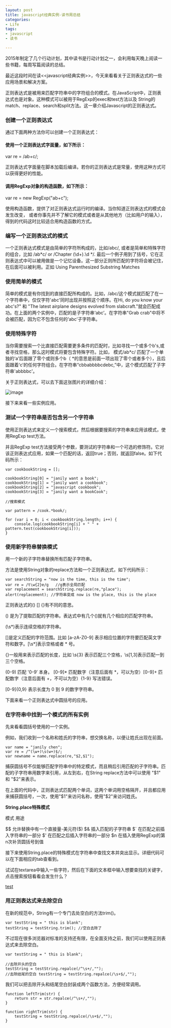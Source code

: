 ```yaml
---
layout: post
title: javascript经典实例-读书周总结
categories:
- Life
tags:
- javascript
- 读书

---
```


2015年制定了几个行动计划，其中读书是行动计划之一，会利用每天晚上阅读一些书籍，每周写篇阅读的总结。

最近这段时间在读<<javascript经典实例>>，今天来看看关于正则表达式的一些应用场景和解决方案。

正则表达式是被用来匹配字符串中的字符组合的模式。在JavaScript中，正则表达式也是对象。这种模式可以被用于RegExp的exec和test方法以及 String的match、replace、search和split方法。这一章介绍Javascript的正则表达式。

### 创建一个正则表达式

通过下面两种方法你可以创建一个正则表达式：

#### 使用一个正则表达式字面量，如下所示：

var re = /ab+c/;

正则表达式字面量在脚本加载后编译。若你的正则表达式是常量，使用这种方式可以获得更好的性能。

#### 调用RegExp对象的构造函数，如下所示：

var re = new RegExp("ab+c");

使用构造函数，提供了对正则表达式运行时的编译。当你知道正则表达式的模式会发生改变， 或者你事先并不了解它的模式或者是从其他地方（比如用户的输入），得到的代码这时比较适合用构造函数的方式。

### 编写一个正则表达式的模式

一个正则表达式模式是由简单的字符所构成的，比如/abc/, 或者是简单和特殊字符的组合，比如 /ab*c/ or /Chapter (\d+)\.\d */. 最后一个例子用到了括号，它在正则表达式中可以被用做是一个记忆设备。这一部分正则所匹配的字符将会被记住，在后面可以被利用。正如 Using Parenthesized Substring Matches

### 使用简单的模式

简单的模式是有你找到的直接匹配所构成的。比如，/abc/这个模式就匹配了在一个字符串中，仅仅字符'abc'同时出现并按照这个顺序。在Hi, do you know your abc's?" 和 "The latest airplane designs evolved from slabcraft."就会匹配成功。在上面的两个实例中，匹配的是子字符串‘abc’。在字符串"Grab crab"中将不会被匹配，因为它不包含任何的‘abc’子字符串。

### 使用特殊字符

当你需要搜索一个比直接匹配需要更多条件的匹配时，比如寻找一个或多个b's,或者寻找空格，那么这时模式将要包含特殊字符。比如， 模式/ab*c/ 匹配了一个单独的‘a’后面跟了零个或则多个b（ *的意思是前面一项出现了零个或者多个），且后面跟着‘c’的任何字符组合。在字符串“cbbabbbbcdebc,”中，这个模式匹配了子字符串'abbbbc'。

关于正则表达式，可以去下面这张图片的详细介绍：

![image](http://pic002.cnblogs.com/img/abeen/200906/2009060116224266.jpg)

接下来来看一些实例应用。

### 测试一个字符串是否包含另一个字符串

使用正则表达式来定义一个搜索模式，然后根据要搜索的字符串来应用该模式，使用RegExp test方法。

并且RegExp test方法接受两个参数，要测试的字符串和一个可选的修饰符。它对该正则表达式应用，如果一个匹配的话，返回true；否则，就返回false。如下代码所示：

	var cookbookString = [];

	cookbookString[0] = "janily want a book";
	cookbookString[1] = "janily want a cookbook";
	cookbookString[2] = "javascript cookbook";
	cookbookString[3] = "janily want a bookCook";

	//搜索模式

	var pattern = /cook.*book/;

	for (var i = 0; i < cookbookString.length; i++) {
  		console.log(cookbookString[i] + " " + pattern.test(cookbookString[i]));
	}
	
### 使用新字符串替换模式

用一个新的子字符串替换所有匹配子字符串。

方法是使用String对象的replace方法和一个正则表达式，如下代码所示：

	var searchString = "now is the time, this is the time";
	var re = /t\w{2}e/g   //g表示全局匹配
	var replacement = searchString.replace(re,"place");
	alert(replacement); //字符串变成 now is the place, this is the place
	
正则表达式的() [] {}有不同的意思。

() 是为了提取匹配的字符串。表达式中有几个()就有几个相应的匹配字符串。

(\s*)表示连续空格的字符串。

[]是定义匹配的字符范围。比如 [a-zA-Z0-9] 表示相应位置的字符要匹配英文字符和数字。[\s*]表示空格或者 * 号。

{}一般用来表示匹配的长度，比如 \s{3} 表示匹配三个空格，\s[1,3]表示匹配一到三个空格。

(0-9) 匹配 '0-9′ 本身。 [0-9]* 匹配数字（注意后面有 *，可以为空）[0-9]+ 匹配数字（注意后面有 +，不可以为空）{1-9} 写法错误。

[0-9]{0,9} 表示长度为 0 到 9 的数字字符串。

下面来看一个正则表达式中圆括号的应用。

### 在字符串中找到一个模式的所有实例

先来看看圆括号使用的一个实例。

例如，我们收到一个名称和姓氏的字符串，想交换名称，以便让姓氏出现在前面。

	var name = "janily chen";
	var re = /^(\w+)\s(w+)$/;
	var newname = name.replace(re,"$2,$1");

捕获圆括号不仅能够匹配字符串中的特定模式，而且稍后引用匹配的子字符串。匹配的子字符串用数字来引用，从左到右，在String replace方法中可以使用 "$1" 和 "$2"来表示。

在上面的代码中，正则表达式匹配两个单词，这两个单词用空格隔开，并且都应用来捕获圆括号，一次，使用"$1"来访问名称，使用"$2"来访问姓氏。

**String.place特殊模式**

模式  用途

$$   允许替换中有一个直接量-美元符($)
$&   插入匹配的子字符串
$`   在匹配之前插入字符串的一部分
$'   在匹配之后插入字符串的一部分
$n   在插入使用RegExp的第n次补货圆括号到值

接下来使用String.place的特殊模式在字符串中查找文本并突出显示。详细代码可以在下面相应的tab查看到。

试试在textarea中输入一些字符，然后在下面的文本框中输入想要查找的关键字，点击搜索按钮看看会发生什么？

<a class="jsbin-embed" href="http://jsbin.com/fehoqa/2/embed">test</a><script src="http://static.jsbin.com/js/embed.js"></script>

### 用正则表达式来去除空白

在新的规范中，String有一个专门去处空白的方法trim()。

	var testString = " this is blank";
	testString = testString.trim(); //空白去除了
	
不过现在很多浏览器对标准的支持还有限，在全面支持之前，我们可以使用正则表达式来去除空白。

	var testString = " this is blank";
	
	//去除开头的空白
	testString = testString.repalce(/^\s+/,"");
	//去除结尾的空白 testString = testString.repalce(/\s+$/,"");
	
我们可以把去除开头和结尾空白封装成两个函数方法，方便经常调用。

	function leftTrim(str) {
		return str = str.repalce(/^\s+/,"");
	}
	
	function rightTrim(str) {
		testString = testString.repalce(/\s+$/,"");
	}
	

	
	






